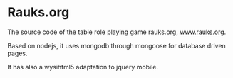 Rauks.org
=========
The source code of the table role playing game rauks.org, www.rauks.org.

Based on nodejs, it uses mongodb through mongoose for database driven pages.

It has also a wysihtml5 adaptation to jquery mobile.